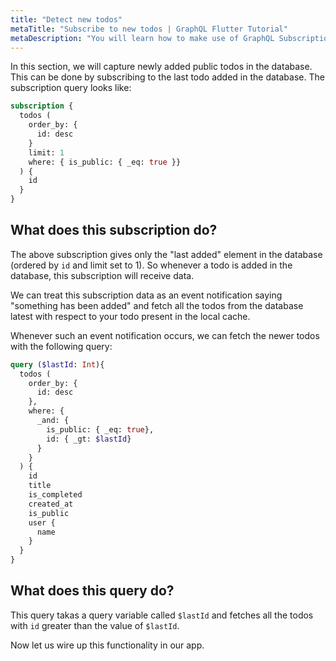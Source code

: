 ```yaml
---
title: "Detect new todos"
metaTitle: "Subscribe to new todos | GraphQL Flutter Tutorial"
metaDescription: "You will learn how to make use of GraphQL Subscriptions to get notified whenever a new todo comes in Flutter app"
---
```


In this section, we will capture newly added public todos in the database. This can be done by subscribing to the last todo added in the database. The subscription query looks like:

```graphql
subscription {
  todos (
    order_by: {
      id: desc
    }
    limit: 1
    where: { is_public: { _eq: true }}
  ) {
    id
  }
}
```

What does this subscription do?
-------------------------------

The above subscription gives only the "last added" element in the database (ordered by `id` and limit set to 1). So whenever a todo is added in the database, this subscription will receive data.

We can treat this subscription data as an event notification saying "something has been added" and fetch all the todos from the database latest with respect to your todo present in the local cache.

Whenever such an event notification occurs, we can fetch the newer todos with the following query:

```graphql
query ($lastId: Int){
  todos (
    order_by: {
      id: desc
    },
    where: {
      _and: {
        is_public: { _eq: true},
        id: { _gt: $lastId}
      }
    }
  ) {
    id
    title
    is_completed
    created_at
    is_public
    user {
      name
    }
  }
}
```

What does this query do?
-----------------------

This query takas a query variable called `$lastId` and fetches all the todos with `id` greater than the value of `$lastId`.

Now let us wire up this functionality in our app.
